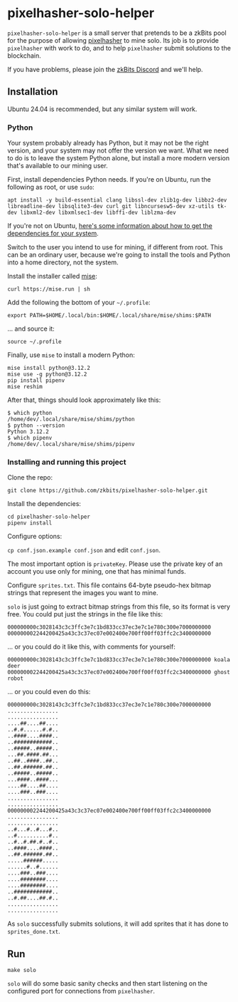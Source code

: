 # pixelhasher-solo-helper

`pixelhasher-solo-helper` is a small server that pretends to be a zkBits pool for the
purpose of allowing [pixelhasher][1] to mine solo. Its job is to provide
`pixelhasher` with work to do, and to help `pixelhasher` submit solutions to
the blockchain.

If you have problems, please join the [zkBits Discord][2] and we'll help.

## Installation

Ubuntu 24.04 is recommended, but any similar system will work.

### Python

Your system probably already has Python, but it may not be the right version, and your system may not offer the version we want. What we need to do is to leave the system Python alone, but install a more modern version that's available to our mining user.

First, install dependencies Python needs. If you're on Ubuntu, run the following as root, or use `sudo`:
```
apt install -y build-essential clang libssl-dev zlib1g-dev libbz2-dev libreadline-dev libsqlite3-dev curl git libncursesw5-dev xz-utils tk-dev libxml2-dev libxmlsec1-dev libffi-dev liblzma-dev
```

If you're not on Ubuntu, [here's some information about how to get the dependencies for your system](https://github.com/pyenv/pyenv/wiki#suggested-build-environment).

Switch to the user you intend to use for mining, if different from root. This can be an ordinary user, because we're going to install the tools and Python into a home directory, not the system.

Install the installer called [mise](https://mise.jdx.dev/):
```
curl https://mise.run | sh
```

Add the following the bottom of your `~/.profile`:
```
export PATH=$HOME/.local/bin:$HOME/.local/share/mise/shims:$PATH
```

... and source it:
```
source ~/.profile
```

Finally, use `mise` to install a modern Python:
```
mise install python@3.12.2
mise use -g python@3.12.2
pip install pipenv
mise reshim
```

After that, things should look approximately like this:
```
$ which python
/home/dev/.local/share/mise/shims/python
$ python --version
Python 3.12.2
$ which pipenv
/home/dev/.local/share/mise/shims/pipenv
```

### Installing and running this project

Clone the repo:
```
git clone https://github.com/zkbits/pixelhasher-solo-helper.git
```

Install the dependencies:
```
cd pixelhasher-solo-helper
pipenv install
```

Configure options:

`cp conf.json.example conf.json` and edit `conf.json`.

The most important option is `privateKey`. Please use the private key of an
account you use only for mining, one that has minimal funds.

Configure `sprites.txt`. This file contains 64-byte pseudo-hex bitmap strings
that represent the images you want to mine.

`solo` is just going to extract bitmap strings from this file, so its format is
very free. You could put just the strings in the file like this:

```
000000000c3028143c3c3ffc3e7c1bd833cc37ec3e7c1e780c300e7000000000
000000002244200425a43c3c37ec07e002400e700ff00ff03ffc2c3400000000
```

... or you could do it like this, with comments for yourself:

```
000000000c3028143c3c3ffc3e7c1bd833cc37ec3e7c1e780c300e7000000000 koala deer
000000002244200425a43c3c37ec07e002400e700ff00ff03ffc2c3400000000 ghost robot
```

... or you could even do this:

```
000000000c3028143c3c3ffc3e7c1bd833cc37ec3e7c1e780c300e7000000000
................
................
....##....##....
..#.#......#.#..
..####....####..
..############..
..#####..#####..
...##.####.##...
..##..####..##..
..##.######.##..
..#####..#####..
...####..####...
....##....##....
....###..###....
................
................
000000002244200425a43c3c37ec07e002400e700ff00ff03ffc2c3400000000
................
................
..#...#..#...#..
..#..........#..
..#..#.##.#..#..
..####....####..
..##.######.##..
.....######.....
......#..#......
....###..###....
....########....
....########....
..############..
..#.##....##.#..
................
................
```

As `solo` successfully submits solutions, it will add sprites that it has done
to `sprites_done.txt`.

## Run

`make solo`

`solo` will do some basic sanity checks and then start listening on the
configured port for connections from `pixelhasher`.


[1]: https://github.com/zkbits/pixelhasher
[2]: https://discord.gg/T9kUShU4K3
